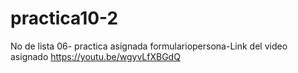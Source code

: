 # practica10-2
No de lista 06- practica asignada formulariopersona-Link del video asignado https://youtu.be/wgyvLfXBGdQ
